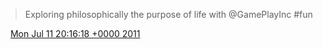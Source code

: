 > Exploring philosophically the purpose of life with @GamePlayInc \#fun

<img src="../../media/tweet.ico" width="12" /> [Mon Jul 11 20:16:18 +0000 2011](https://twitter.com/DromerDenker/status/90514772419813376)